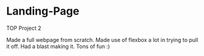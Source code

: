 # Landing-Page
TOP Project 2

Made a full webpage from scratch. Made use of flexbox a lot in trying to pull it off.
Had a blast making it. Tons of fun :) 